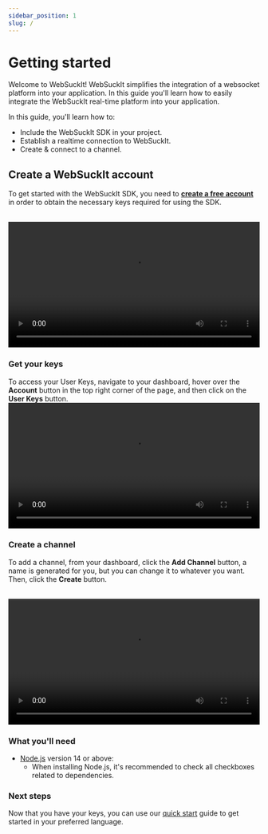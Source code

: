 ```yaml
---
sidebar_position: 1
slug: /
---
```


# Getting started

Welcome to WebSuckIt! WebSuckIt simplifies the integration of a websocket platform into your application. In this guide you'll learn how to easily integrate the WebSuckIt real-time platform into your application.

In this guide, you'll learn how to:

- Include the WebSuckIt SDK in your project.
- Establish a realtime connection to WebSuckIt.
- Create & connect to a channel.

## Create a WebSuckIt account

To get started with the WebSuckIt SDK, you need to [**create a free account**](https://websuckit.com/signup) in order to obtain the necessary keys required for using the SDK.

<br/>
<video width="100%" max controls>
  <source src="https://github-production-user-asset-6210df.s3.amazonaws.com/23453888/278900133-45b8ee56-6453-4b25-bd94-c1292c9dd83b.mp4" type="video/mp4"/>
</video>

### Get your keys

To access your User Keys, navigate to your dashboard, hover over the **Account** button in the top right corner of the page, and then click on the **User Keys** button.
<br/>
<video width="100%" controls>
<source src="https://github-production-user-asset-6210df.s3.amazonaws.com/23453888/278900134-d1c15229-15f5-4dd3-8321-c2b6cba04508.mp4" type="video/mp4"/>
</video>

### Create a channel

To add a channel, from your dashboard, click the **Add Channel** button, a name is generated for you, but you can change it to whatever you want. Then, click the **Create** button.

<br/>
<video width="100%" controls>

  <source src="https://github-production-user-asset-6210df.s3.amazonaws.com/23453888/278900131-f71d6108-ffd4-4efe-97de-67f957b578d4.mp4" type="video/mp4"/>
</video>

### What you'll need

- [Node.js](https://nodejs.org/en/download/) version 14 or above:
  - When installing Node.js, it's recommended to check all checkboxes related to dependencies.

### Next steps

Now that you have your keys, you can use our [quick start](/SDK%20quick%20start/example) guide to get started in your preferred language.
